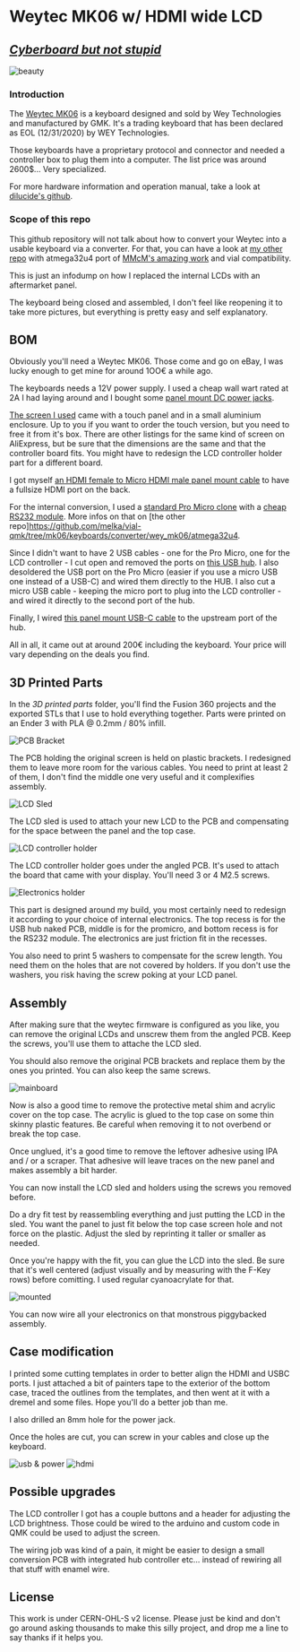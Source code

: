 # Weytec MK06 w/ HDMI wide LCD
## [*Cyberboard but not stupid*](https://www.reddit.com/r/MechanicalKeyboards/comments/17qkznx/cyberboard_but_not_stupid/)

![beauty](./pics/header.jpg)

### Introduction

The [Weytec MK06](https://deskthority.net/wiki/Weytec_Mk06) is a keyboard designed and sold by Wey Technologies and manufactured by GMK. It's a trading keyboard that has been declared as EOL (12/31/2020) by WEY Technologies.

Those keyboards have a proprietary protocol and connector and needed a controller box to plug them into a computer. The list price was around 2600$... Very specialized.

For more hardware information and operation manual, take a look at [dilucide's github](https://github.com/dilucide/WeyMK06).

### Scope of this repo

This github repository will not talk about how to convert your Weytec into a usable keyboard via a converter. For that, you can have a look at [my other repo](https://github.com/melka/vial-qmk/tree/mk06/keyboards/converter/wey_mk06/atmega32u4) with atmega32u4 port of [MMcM's amazing work](https://deskthority.net/viewtopic.php?f=7&t=27319) and vial compatibility.

This is just an infodump on how I replaced the internal LCDs with an aftermarket panel.

The keyboard being closed and assembled, I don't feel like reopening it to take more pictures, but everything is pretty easy and self explanatory.

## BOM

Obviously you'll need a Weytec MK06. Those come and go on eBay, I was lucky enough to get mine for around 1OO€ a while ago.

The keyboards needs a 12V power supply. I used a cheap wall wart rated at 2A I had laying around and I bought some [panel mount DC power jacks](https://fr.aliexpress.com/item/1005002013180738.html).

[The screen I used](https://fr.aliexpress.com/item/1005002013180738.html) came with a touch panel and in a small aluminium enclosure. Up to you if you want to order the touch version, but you need to free it from it's box. There are other listings for the same kind of screen on AliExpress, but be sure that the dimensions are the same and that the controller board fits. You might have to redesign the LCD controller holder part for a different board.

I got myself [an HDMI female to Micro HDMI male panel mount cable](https://fr.aliexpress.com/item/1005004884692970.html) to have a fullsize HDMI port on the back.

For the internal conversion, I used a [standard Pro Micro clone](https://fr.aliexpress.com/item/32888212119.html) with a [cheap RS232 module](https://fr.aliexpress.com/item/1005004893579002.html?gatewayAdapt=glo2fra). More infos on that on [the other repo]https://github.com/melka/vial-qmk/tree/mk06/keyboards/converter/wey_mk06/atmega32u4.

Since I didn't want to have 2 USB cables - one for the Pro Micro, one for the LCD controller - I cut open and removed the ports on [this USB hub](https://fr.aliexpress.com/item/1005005865800439.html). I also desoldered the USB port on the Pro Micro (easier if you use a micro USB one instead of a USB-C) and wired them directly to the HUB. I also cut a micro USB cable - keeping the micro port to plug into the LCD controller - and wired it directly to the second port of the hub.

Finally, I wired [this panel mount USB-C cable](https://fr.aliexpress.com/item/1005005292322724.html) to the upstream port of the hub.

All in all, it came out at around 200€ including the keyboard. Your price will vary depending on the deals you find.

## 3D Printed Parts

In the *3D printed parts* folder, you'll find the Fusion 360 projects and the exported STLs that I use to hold everything together. Parts were printed on an Ender 3 with PLA @ 0.2mm / 80% infill.

![PCB Bracket](./pics/pcb_bracket.png)

The PCB holding the original screen is held on plastic brackets. I redesigned them to leave more room for the various cables. You need to print at least 2 of them, I don't find the middle one very useful and it complexifies assembly.

![LCD Sled](./pics/lcd_sled.png)

The LCD sled is used to attach your new LCD to the PCB and compensating for the space between the panel and the top case.

![LCD controller holder](./pics/lcd_controller_holder.png)

The LCD controller holder goes under the angled PCB. It's used to attach the board that came with your display. You'll need 3 or 4 M2.5 screws.

![Electronics holder](./pics/electronics_holder.png)

This part is designed around my build, you most certainly need to redesign it according to your choice of internal electronics. The top recess is for the USB hub naked PCB, middle is for the promicro, and bottom recess is for the RS232 module. The electronics are just friction fit in the recesses.

You also need to print 5 washers to compensate for the screw length. You need them on the holes that are not covered by holders. If you don't use the washers, you risk having the screw poking at your LCD panel.

## Assembly

After making sure that the weytec firmware is configured as you like, you can remove the original LCDs and unscrew them from the angled PCB. Keep the screws, you'll use them to attache the LCD sled.

You should also remove the original PCB brackets and replace them by the ones you printed. You can also keep the same screws.

![mainboard](./pics/mainboard.jpg)

Now is also a good time to remove the protective metal shim and acrylic cover on the top case. The acrylic is glued to the top case on some thin skinny plastic features. Be careful when removing it to not overbend or break the top case.

Once unglued, it's a good time to remove the leftover adhesive using IPA and / or a scraper. That adhesive will leave traces on the new panel and makes assembly a bit harder.

You can now install the LCD sled and holders using the screws you removed before.

Do a dry fit test by reassembling everything and just putting the LCD in the sled. You want the panel to just fit below the top case screen hole and not force on the plastic. Adjust the sled by reprinting it taller or smaller as needed.

Once you're happy with the fit, you can glue the LCD into the sled. Be sure that it's well centered (adjust visually and by measuring with the F-Key rows) before comitting. I used regular cyanoacrylate for that.

![mounted](./pics/mounted.jpg)

You can now wire all your electronics on that monstrous piggybacked assembly.

## Case modification

I printed some cutting templates in order to better align the HDMI and USBC ports. I just attached a bit of painters tape to the exterior of the bottom case, traced the outlines from the templates, and then went at it with a dremel and some files. Hope you'll do a better job than me.

I also drilled an 8mm hole for the power jack.

Once the holes are cut, you can screw in your cables and close up the keyboard.

![usb & power](./pics/usb_power.jpg)
![hdmi](./pics/hdmi.jpg)

## Possible upgrades

The LCD controller I got has a couple buttons and a header for adjusting the LCD brightness. Those could be wired to the arduino and custom code in QMK could be used to adjust the screen.

The wiring job was kind of a pain, it might be easier to design a small conversion PCB with integrated hub controller etc... instead of rewiring all that stuff with enamel wire.

## License

This work is under CERN-OHL-S v2 license. Please just be kind and don't go around asking thousands to make this silly project, and drop me a line to say thanks if it helps you.
